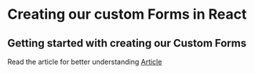 # Creating our custom Forms in React

## Getting started with creating our Custom Forms

Read the article for better understanding 
<a href="https://shreyvijayvargiya26.medium.com/creating-your-custom-forms-in-react-6febdef592b3" target="_blank">Article</a>
